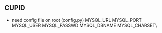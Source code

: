 ## CUPID

- need config file on root (config.py)
MYSQL_URL
MYSQL_PORT
MYSQL_USER
MYSQL_PASSWD
MYSQL_DBNAME
MYSQL_CHARSET\



